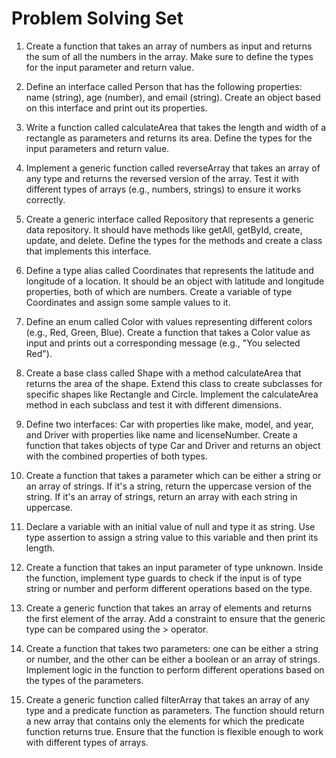 # Problem Solving Set

1. Create a function that takes an array of numbers as input and returns the sum of all the numbers in the array. Make sure to define the types for the input parameter and return value.

2. Define an interface called Person that has the following properties: name (string), age (number), and email (string). Create an object based on this interface and print out its properties.

3. Write a function called calculateArea that takes the length and width of a rectangle as parameters and returns its area. Define the types for the input parameters and return value.

4. Implement a generic function called reverseArray that takes an array of any type and returns the reversed version of the array. Test it with different types of arrays (e.g., numbers, strings) to ensure it works correctly.

5. Create a generic interface called Repository that represents a generic data repository. It should have methods like getAll, getById, create, update, and delete. Define the types for the methods and create a class that implements this interface.

6. Define a type alias called Coordinates that represents the latitude and longitude of a location. It should be an object with latitude and longitude properties, both of which are numbers. Create a variable of type Coordinates and assign some sample values to it.

7. Define an enum called Color with values representing different colors (e.g., Red, Green, Blue). Create a function that takes a Color value as input and prints out a corresponding message (e.g., "You selected Red").

8. Create a base class called Shape with a method calculateArea that returns the area of the shape. Extend this class to create subclasses for specific shapes like Rectangle and Circle. Implement the calculateArea method in each subclass and test it with different dimensions.

9. Define two interfaces: Car with properties like make, model, and year, and Driver with properties like name and licenseNumber. Create a function that takes objects of type Car and Driver and returns an object with the combined properties of both types.

10. Create a function that takes a parameter which can be either a string or an array of strings. If it's a string, return the uppercase version of the string. If it's an array of strings, return an array with each string in uppercase.

11. Declare a variable with an initial value of null and type it as string. Use type assertion to assign a string value to this variable and then print its length.

12. Create a function that takes an input parameter of type unknown. Inside the function, implement type guards to check if the input is of type string or number and perform different operations based on the type.

13. Create a generic function that takes an array of elements and returns the first element of the array. Add a constraint to ensure that the generic type can be compared using the > operator.

14. Create a function that takes two parameters: one can be either a string or number, and the other can be either a boolean or an array of strings. Implement logic in the function to perform different operations based on the types of the parameters.

15. Create a generic function called filterArray that takes an array of any type and a predicate function as parameters. The function should return a new array that contains only the elements for which the predicate function returns true. Ensure that the function is flexible enough to work with different types of arrays.
